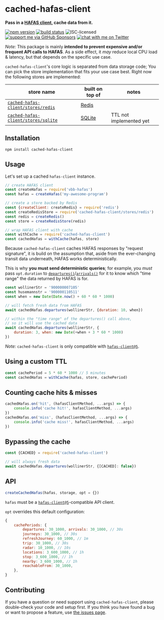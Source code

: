 # cached-hafas-client

**Pass in a [HAFAS client](https://github.com/public-transport/hafas-client/tree/5), cache data from it.**

[![npm version](https://img.shields.io/npm/v/cached-hafas-client.svg)](https://www.npmjs.com/package/cached-hafas-client)
[![build status](https://api.travis-ci.org/public-transport/cached-hafas-client.svg?branch=master)](https://travis-ci.org/public-transport/cached-hafas-client)
![ISC-licensed](https://img.shields.io/github/license/public-transport/cached-hafas-client.svg)
[![support me via GitHub Sponsors](https://img.shields.io/badge/support%20me-donate-fa7664.svg)](https://github.com/sponsors/derhuerst)
[![chat with me on Twitter](https://img.shields.io/badge/chat%20with%20me-on%20Twitter-1da1f2.svg)](https://twitter.com/derhuerst)

*Note:* This package is mainly **intended to prevent expensive and/or frequent API calls to HAFAS**. As a side effect, it *may* reduce local CPU load & latency, but that depends on the specific use case.

`cached-hafas-client`'s core logic is separated from data storage code; You can pick the store implementation that fits your use case best. Right now the following stores are implemented:

store name | built on top of | notes
-----------|-----------------|------
[`cached-hafas-client/stores/redis`](stores/redis.js) | [Redis](https://redis.io/) |
[`cached-hafas-client/stores/sqlite`](stores/sqlite.js) | [SQLite](https://www.sqlite.org/) | TTL not implemented yet


## Installation

```shell
npm install cached-hafas-client
```


## Usage

Let's set up a cached `hafas-client` instance.

```js
// create HAFAS client
const createHafas = require('vbb-hafas')
const hafas = createHafas('my-awesome-program')

// create a store backed by Redis
const {createClient: createRedis} = require('redis')
const createRedisStore = require('cached-hafas-client/stores/redis')
const redis = createRedis()
const store = createRedisStore(redis)

// wrap HAFAS client with cache
const withCache = require('cached-hafas-client')
const cachedHafas = withCache(hafas, store)
```

Because `cached-hafas-client` caches HAFAS responses by "request signature", it is build on the assumption that, aside from the ever-changing transit data underneath, HAFAS works deterministically.

This is why **you must send deterministic queries**; for example, you *must* pass `opt.duration` to [`departures()`](https://github.com/public-transport/hafas-client/blob/5/docs/departures.md)/[`arrivals()`](https://github.com/public-transport/hafas-client/blob/5/docs/arrivals.md) for it to know which "time range" the data returned by HAFAS is for.

```js
const wollinerStr = '900000007105'
const husemannstr = '900000110511'
const when = new Date(Date.now() + 60 * 60 * 1000)

// will fetch fresh data from HAFAS
await cachedHafas.departures(wollinerStr, {duration: 10, when})

// within the "time range" of the departures() call above,
// so it will use the cached data
await cachedHafas.departures(wollinerStr, {
	duration: 3, when: new Date(+when + 3 * 60 * 1000)
})
```

*Note:* `cached-hafas-client` is only compatible with [`hafas-client@5`](https://github.com/public-transport/hafas-client/tree/5).

## Using a custom TTL

```js
const cachePeriod = 5 * 60 * 1000 // 5 minutes
const cachedHafas = withCache(hafas, store, cachePeriod)
```

## Counting cache hits & misses

```js
cachedHafas.on('hit', (hafasClientMethod, ...args) => {
	console.info('cache hit!', hafasClientMethod, ...args)
})
cachedHafas.on('miss', (hafasClientMethod, ...args) => {
	console.info('cache miss!', hafasClientMethod, ...args)
})
```

## Bypassing the cache

```js
const {CACHED} = require('cached-hafas-client')

// will always fresh data
await cachedHafas.departures(wollinerStr, {[CACHED]: false})
```


## API

```js
createCachedHafas(hafas, storage, opt = {})
```

`hafas` must be a [`hafas-client@5`](https://github.com/public-transport/hafas-client/tree/5)-compatible API client.

`opt` overrides this default configuration:

```js
{
	cachePeriods: {
		departures: 30_1000, arrivals: 30_1000, // 30s
		journeys: 30_1000, // 30s
		refreshJourney: 60_1000, // 1m
		trip: 30_1000, // 30s
		radar: 10_1000, // 10s
		locations: 3_600_1000, // 1h
		stop: 3_600_1000, // 1h
		nearby: 3_600_1000, // 1h
		reachableFrom: 30_1000,
	},
}
```


## Contributing

If you have a question or need support using `cached-hafas-client`, please double-check your code and setup first. If you think you have found a bug or want to propose a feature, use [the issues page](https://github.com/public-transport/cached-hafas-client/issues).
